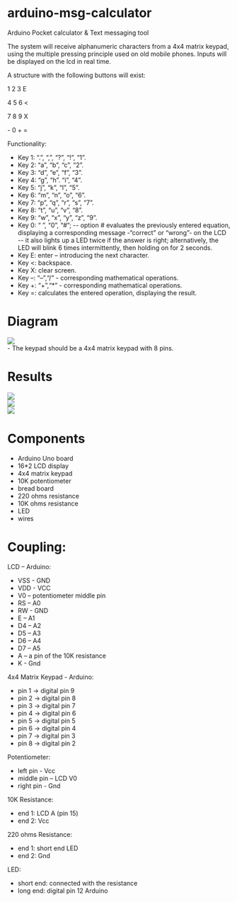 # arduino-msg-calculator
Arduino Pocket calculator &amp; Text messaging tool

The system will receive alphanumeric characters from a 4x4 matrix keypad, using the multiple pressing principle used on old mobile phones.
Inputs will be displayed on the lcd in real time.

A structure with the following buttons will exist:

1	2	3	E

4	5	6	<

7	8	9	X

\-	0	+	=


Functionality:
*	Key 1: “.”, “,”, “?”, “!”, “1”.
*	Key 2: “a”, “b”,  “c”, “2”.
*	Key 3: “d”, “e”, “f”, “3”.
*	Key 4: “g”, “h”. “i”, “4”.
*	Key 5: “j”, “k”, “l”, “5”.
*	Key 6: “m”, “n”, “o”, “6”.
*	Key 7: “p”, “q”, “r”, “s”, “7”.
*	Key 8: “t”, “u”, “v”, “8”.
*	Key 9: “w”, “x”, “y”, “z”, “9”.
*	Key 0: “ ”, “0”, “#”; 
-- option # evaluates the previously entered equation, displaying a corresponding message -“correct" or “wrong”- on the LCD
-- it also lights up a LED twice if the answer is right; alternatively, the LED will blink 6 times intermittently, then holding on for 2 seconds.
*	Key E: enter – introducing the next character.
*	Key <: backspace.
*	Key X: clear screen.
*	Key –: “–”,“/”  - corresponding mathematical operations.
*	Key +: “+”,“*” - corresponding mathematical operations.
*	Key =: calculates the entered operation, displaying the result.

# Diagram
<div>
<img src="https://scontent.fomr1-1.fna.fbcdn.net/v/t1.0-9/16830985_718299211681496_3929054451360172274_n.jpg?oh=dad0b0e8c982c5f6acdd78e7a153090f&oe=594BE258">
</div>
 - The keypad should be a 4x4 matrix keypad with 8 pins.
 
# Results

<div>
<img src="https://scontent.fomr1-1.fna.fbcdn.net/v/t1.0-9/16938800_718299208348163_8218404912478407749_n.jpg?oh=3be769cbf4f5f7a38d6cc89f96c91b8c&oe=593A8481">
</div>

<div>
<img src="https://scontent.fomr1-1.fna.fbcdn.net/v/t1.0-9/16864555_718299205014830_59988312397559957_n.jpg?oh=cf9b87f27a121935ef19c8db5465bf98&oe=5941E484">
</div>

<div>
<img src="https://scontent.fomr1-1.fna.fbcdn.net/v/t1.0-9/16831927_718299201681497_871340886207935894_n.jpg?oh=b5799dc8d59814df06675e8fafd2fa14&oe=593F8FB2">
</div>

# Components

- Arduino Uno board
- 16\*2 LCD display
- 4x4 matrix keypad
- 10K potentiometer
- bread board
- 220 ohms resistance
- 10K ohms resistance
- LED
- wires

# Coupling:
LCD – Arduino:

- VSS - GND
- VDD - VCC
- V0 – potentiometer middle pin
- RS – A0
- RW - GND
- E – A1
- D4 – A2
- D5 – A3
- D6 – A4
- D7 – A5
- A – a pin of the 10K resistance
- K - Gnd

4x4 Matrix Keypad - Arduino:

- pin 1 -> digital pin 9
- pin 2 -> digital pin 8
- pin 3 -> digital pin 7
- pin 4 -> digital pin 6
- pin 5 -> digital pin 5
- pin 6 -> digital pin 4
- pin 7 -> digital pin 3
- pin 8 -> digital pin 2

Potentiometer:

- left pin - Vcc
- middle pin – LCD V0
- right pin - Gnd

10K Resistance:

- end 1: LCD A (pin 15)
- end 2: Vcc

220 ohms Resistance:

- end 1: short end LED
- end 2: Gnd

LED:

- short end: connected with the resistance
- long end: digital pin 12 Arduino
